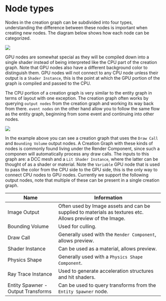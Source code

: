 # Node types

Nodes in the creation graph can be subdivided into four types, understanding the difference between these nodes is important when creating new nodes. The diagram below shows how each node can be categorized.

![](https://www.dropbox.com/s/h4uni5g7syk0zgn/tm_guide_creation_graph_node_types_graph.png?raw=1)


GPU nodes are somewhat special as they will be compiled down into a single shader instead of being interpreted like the CPU part of the creation graph. Note that GPU nodes also have a different background color to distinguish them. GPU nodes will not connect to any CPU node unless their output is a `Shader Instance`, this is the point at which the GPU portion of the graph is compiled and passed to the CPU.

The CPU portion of a creation graph is very similar to the entity graph in terms of layout with one exception. The creation graph often works by querying `output nodes` from the creation graph and working its way back from there. `event nodes` on the other hand allow you to follow the same flow as the entity graph, beginning from some event and continuing into other nodes. 

![](https://www.dropbox.com/s/poi2rg73gttdixz/tm_guide_creation_graph_node_types_practical.png?raw=1)

In the example above you can see a creation graph that uses the `Draw Call` and `Bounding Volume` output nodes. A Creation Graph with these kinds of nodes is commonly found living under the Render Component, since such a componen will automatically process any draw calls. The inputs to this graph are: a DCC mesh and a `Lit Shader Instance`, where the latter can be thought of as a shader or material. Note the `Variable` GPU node that is used to pass the color from the CPU side to the GPU side, this is the only way to connect CPU nodes to GPU nodes.
Currently we support the following output nodes, note that multiple of these can be present in a single creation graph.

| **Name**                           | **Information**                                                 |
| ---------------------------------- | --------------------------------------------------------------- |
| Image Output                       | Often used by Image assets and can be supplied to materials as textures etc. Allows preview of the Image. |
| Bounding Volume                    | Used for culling.                                               |
| Draw Call                          | Generally used with the `Render Component`, allows preview.     |
| Shader Instance                    | Can be used as a material, allows preview.                           |
| Physics Shape                      | Generally used with a `Physics Shape Component`.                |
| Ray Trace Instance                 | Used to generate acceleration structures and hit shaders.       |
| Entity Spawner - Output Transforms | Can be used to query transforms from the `Entity Spawner` node. |